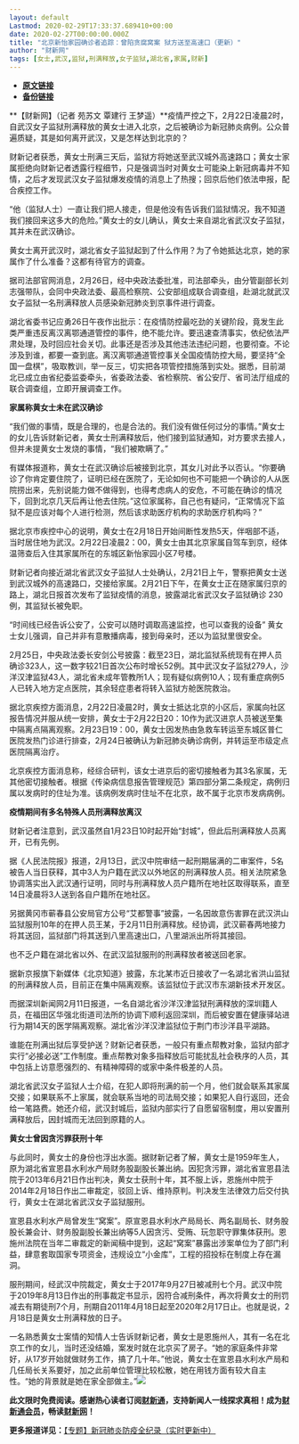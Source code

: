 ```yaml
---
layout: default
Lastmod: 2020-02-29T17:33:37.689410+00:00
date: 2020-02-27T00:00:00.000Z
title: "北京新怡家园确诊者追踪：曾陷贪腐窝案 狱方送至高速口（更新）"
author: "财新网"
tags: [女士,武汉,监狱,刑满释放,女子监狱,湖北省,家属,财新]
---
```


* [**原文链接**](http://www.caixin.com/2020-02-27/101521325.html)
* [**备份链接**](http://archive.is/Ysh7Q)


**【财新网】（记者 苑苏文 覃建行 王梦遥）**疫情严控之下，2月22日凌晨2时，自武汉女子监狱刑满释放的黄女士进入北京，之后被确诊为新冠肺炎病例。公众普遍质疑，其是如何离开武汉，又是怎样达到北京的？

财新记者获悉，黄女士刑满三天后，监狱方将她送至武汉城外高速路口；黄女士家属拒绝向财新记者透露行程细节，只是强调当时对黄女士可能染上新冠病毒并不知情，之后才发现武汉女子监狱爆发疫情的消息上了热搜；回京后他们依法申报，配合疾控工作。

“他（监狱人士）一直让我们把人接走，但是他没有告诉我们监狱情况，我不知道我们接回来这多大的危险。”黄女士的女儿确认，黄女士来自湖北省武汉女子监狱，其并未在武汉确诊。

黄女士离开武汉时，湖北省女子监狱起到了什么作用？为了令她抵达北京，她的家属作了什么准备？这都有待官方的调查。

据司法部官网消息，2月26日，经中央政法委批准，司法部牵头，由分管副部长刘志强带队，会同中央政法委、最高检察院、公安部组成联合调查组，赴湖北就武汉女子监狱一名刑满释放人员感染新冠肺炎到京事件进行调查。

湖北省委书记应勇26日午夜作出批示：在疫情防控最吃劲的关键阶段，竟发生此类严重违反离汉离鄂通道管控的事件，绝不能允许。要迅速查清事实，依纪依法严肃处理，及时回应社会关切。此事还是否涉及其他违法违纪问题，也要彻查。不论涉及到谁，都要一查到底。离汉离鄂通道管控事关全国疫情防控大局，要坚持“全国一盘棋”，吸取教训，举一反三，切实把各项管控措施落到实处。据悉，目前湖北已成立由省纪委监委牵头，省委政法委、省检察院、省公安厅、省司法厅组成的联合调查组，立即开展调查工作。

**家属称黄女士未在武汉确诊**

“我们做的事情，既是合理的，也是合法的。我们没有做任何过分的事情。”黄女士的女儿告诉财新记者，黄女士刑满释放后，他们接到监狱通知，对方要求去接人，但并未提黄女士发烧的事情，“我们被欺瞒了。”

有媒体报道称，黄女士在武汉确诊后被接到北京，其女儿对此予以否认。“你要确诊了你肯定要住院了，证明已经在医院了，无论如何也不可能把一个确诊的人从医院捞出来，先别说能力做不做得到，也得考虑病人的安危，不可能在确诊的情况下，回到北京几天后再让他去住院。”这位家属称，自己也有疑问，“正常情况下监狱不是应该对每个人进行检测，然后该求助医疗机构的求助医疗机构吗？”

据北京市疾控中心的说明，黄女士在2月18日开始间断性发热5天，伴咽部不适，当时居住地为武汉。2月22日凌晨2：00，黄女士由其北京家属自驾车到京，经体温筛查后入住其家属所在的东城区新怡家园小区7号楼。

财新记者向接近湖北省武汉女子监狱人士处确认，2月21日上午，警察把黄女士送到武汉城外的高速路口，交接给家属。2月21日下午，在黄女士正在随家属归京的路上，湖北日报首次发布了监狱疫情的消息，披露湖北省武汉女子监狱确诊 230 例，其监狱长被免职。

“时间线已经告诉公安了，公安可以随时调取高速监控，也可以查我的设备” 黄女士女儿强调，自己并非有意散播病毒，接到母亲时，还以为监狱里很安全。

2月25日，中央政法委长安剑公号披露：截至23日，湖北监狱系统现有在押人员确诊323人，这一数字较21日首次公布时增长52例。其中武汉女子监狱279人，沙洋汉津监狱43人，湖北省未成年管教所1人；现有疑似病例10人；现有重症病例5人已转入地方定点医院，其余轻症患者将转入监狱方舱医院救治。

据北京疾控方面消息，2月22日凌晨2时，黄女士抵达北京的小区后，家属向社区报告情况并服从统一安排，黄女士于2月22日20：10作为武汉进京人员被送至集中隔离点隔离观察。2月23日19：00，黄女士因发热由急救车转运至东城区普仁医院发热门诊进行排查，2月24日被确认为新冠肺炎确诊病例，并转运至市级定点医院隔离治疗。

北京疾控方面消息称，经综合研判，该女士进京后的密切接触者为其3名家属，无其他密切接触者。根据《传染病信息报告管理规范》第四部分第二条规定，病例归属以发病时的住址为准。该病例发病时住址不在北京，故不属于北京市发病病例。

**疫情期间有多名特殊人员刑满释放离汉**

财新记者注意到，武汉虽然自1月23日10时起开始“封城”，但此后刑满释放人员离开，已有先例。

据《人民法院报》报道，2月13日，武汉中院审结一起刑期届满的二审案件，5名被告人当日获释，其中3人为户籍在武汉以外地区的刑满释放人员。相关法院紧急协调落实出入武汉通行证明，同时与刑满释放人员户籍所在地社区取得联系，直至14日凌晨将3人送到各自户籍所在地社区。

另据黄冈市蕲春县公安局官方公号“艾都警事”披露，一名因故意伤害罪在武汉洪山监狱服刑10年的在押人员王某，于2月11日刑满释放。经协调，武汉蕲春两地接力将其送回，监狱部门将其送到八里高速出口，八里湖派出所将其接回。

也不乏户籍在湖北省以外、在武汉监狱服刑的刑满释放者被送回老家。

据新京报旗下新媒体《北京知道》披露，东北某市近日接收了一名湖北省洪山监狱的刑满释放人员，目前正在集中隔离观察。该监狱位于武汉市东湖新技术开发区。

而据深圳新闻网2月11日报道，一名自湖北省沙洋汉津监狱刑满释放的深圳籍人员，在福田区华强北街道司法所的协调下顺利返回深圳，而后被安置在健康驿站进行为期14天的医学隔离观察。湖北省沙洋汉津监狱位于荆门市沙洋县平湖路。

谁能在刑满出狱后享受护送？财新记者获悉，一般只有重点帮教对象，监狱内部才实行“必接必送”工作制度。重点帮教对象多指释放后可能扰乱社会秩序的人员，其中包括上访意愿强烈的、有精神障碍的或家中条件极差的人员。

湖北省武汉女子监狱人士介绍，在犯人即将刑满的前一个月，他们就会联系其家属交接；如果联系不上家属，就会联系当地的司法局交接；如果犯人自行返回，还会给一笔路费。她还介绍，武汉封城后，监狱内部实行了自愿留宿制度，用以安置刑满释放后，因封城而无法回到原籍的人。

**黄女士曾因贪污罪获刑十年**

与此同时，黄女士的身份也浮出水面。据财新记者了解，黄女士是1959年生人，原为湖北省宣恩县水利水产局财务股副股长兼出纳。因犯贪污罪，湖北省宣恩县法院于2013年6月21日作出判决，黄女士获刑十年，其不服上诉，恩施州中院于2014年2月18日作出二审裁定，驳回上诉、维持原判。判决发生法律效力后交付执行，黄女士在湖北省武汉女子监狱服刑。

宣恩县水利水产局曾发生“窝案”。原宣恩县水利水产局局长、两名副局长、财务股股长兼会计、财务股副股长兼出纳等5人因贪污、受贿、玩忽职守罪集体获刑。恩施州法院在当年二审裁定的新闻稿中提到，这起“窝案”暴露出涉案单位为了部门利益，肆意套取国家专项资金，违规设立“小金库”，工程的招投标在制度上存在漏洞。

服刑期间，经武汉中院裁定，黄女士于2017年9月27日被减刑七个月。武汉中院于2019年8月13日作出的刑事裁定书显示，因符合减刑条件，再次将黄女士的刑罚减去有期徒刑7个月，刑期自2011年4月18日起至2020年2月17日止。也就是说，2月18日是黄女士刑满释放的日子。

一名熟悉黄女士案情的知情人士告诉财新记者，黄女士是恩施州人，其有一名在北京工作的女儿，当时还没结婚，案发时就在北京买了房子。“她的家庭条件非常好，从17岁开始就做财务工作，搞了几十年。”他说，黄女士在宣恩县水利水产局和几任局长关系要好，加之此前单位管理比较松散，她在用钱方面有较大自主性。“她的背景就是她在家全部做主。”[![](/images/post/d02a42d9cb3dec9320e5f550278911c7.ico)](http://www.caixin.com/2020-02-27/101521325.html)

**此文限时免费阅读。感谢热心读者订阅[财新通](http://mall.caixin.com/mall/web/product/product.html?id=733&originReferrer=appfree&channelSource=appfree)，支持新闻人一线探求真相！成为[财新通会员](http://mall.caixin.com/mall/web/list/list.html?type=127&originReferrer=appfree&channelSource=appfree)，畅读[财新网](https://datayi.cn/1lnZaaidYRRn)！**

**更多报道详见：**[【专题】新冠肺炎防疫全纪录（实时更新中）](http://m.app.caixin.com/m_topic_detail/1473.html)

